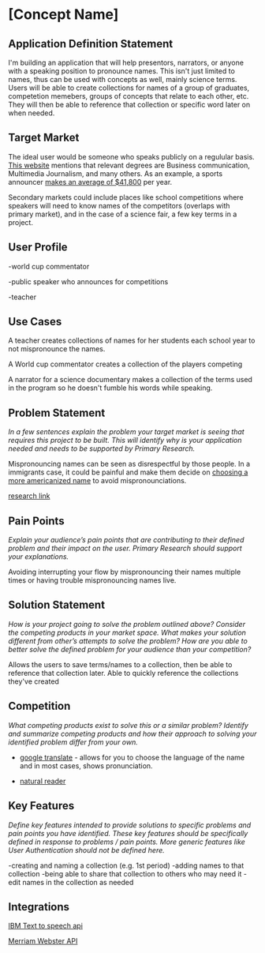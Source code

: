# [Concept Name]

## Application Definition Statement

I'm building an application that will help presentors, narrators, or anyone with a speaking position to pronounce names. This isn't just limited to names, thus can be used with concepts as well, mainly science terms. Users will be able to create collections for names of a group of graduates, competetion memebers, groups of concepts that relate to each other, etc. They will then be able to reference that collection or specific word later on when needed.

## Target Market

The ideal user would be someone who speaks publicly on a regulular basis. [This website](https://learn.org/articles/What_Degree_Do_I_Need_to_be_a_Professional_Public_Speaker.html) mentions that relevant degrees are Business communication, Multimedia Journalism, and many others. As an example, a sports announcer [makes an average of \$41,800](https://www.sports-management-degrees.com/faq/how-much-does-a-broadcast-sports-announcer-make/) per year.

Secondary markets could include places like school competitions where speakers will need to know names of the competitors (overlaps with primary market), and in the case of a science fair, a few key terms in a project.

## User Profile

-world cup commentator

-public speaker who announces for competitions

-teacher

## Use Cases

A teacher creates collections of names for her students each school year to not mispronounce the names.

A World cup commentator creates a collection of the players competing

A narrator for a science documentary makes a collection of the terms used in the program so he doesn't fumble his words while speaking.

## Problem Statement

_In a few sentences explain the problem your target market is seeing that requires this project to be built. This will identify why is your application needed and needs to be supported by Primary Research._

Mispronouncing names can be seen as disrespectful by those people. In a immigrants case, it could be painful and make them decide on [choosing a more americanized name](http://neatoday.org/2016/09/01/pronouncing-students-names/) to avoid mispronounciations.

[research link](https://www.pbs.org/newshour/education/a-teacher-mispronouncing-a-students-name-can-have-a-lasting-impact)

## Pain Points

_Explain your audience’s pain points that are contributing to their defined problem and their impact on the user. Primary Research should support your explanations._

Avoiding interrupting your flow by mispronouncing their names multiple times or having trouble mispronouncing names live.

## Solution Statement

_How is your project going to solve the problem outlined above? Consider the competing products in your market space. What makes your solution different from other’s attempts to solve the problem? How are you able to better solve the defined problem for your audience than your competition?_

Allows the users to save terms/names to a collection, then be able to reference that collection later. Able to quickly reference the collections they've created

## Competition

_What competing products exist to solve this or a similar problem? Identify and summarize competing products and how their approach to solving your identified problem differ from your own._

- [google translate](https://translate.google.com/) - allows for you to choose the language of the name and in most cases, shows pronunciation.

- [natural reader](https://www.naturalreaders.com/online/)

## Key Features

_Define key features intended to provide solutions to specific problems and pain points you have identified. These key features should be specifically defined in response to problems / pain points. More generic features like User Authentication should not be defined here._

-creating and naming a collection (e.g. 1st period)
-adding names to that collection
-being able to share that collection to others who may need it
-edit names in the collection as needed

## Integrations

[IBM Text to speech api](https://cloud.ibm.com/apidocs/text-to-speech)

[Merriam Webster API](https://dictionaryapi.com/products/json)
